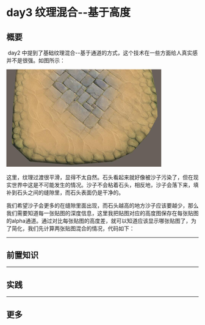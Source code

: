 # day3 纹理混合--基于高度

## 概要

​		day2 中提到了基础纹理混合--基于通道的方式，这个技术在一些方面给人真实感并不是很强。如图所示：

<img src="https://raw.githubusercontent.com/DionysosLai/PicGoImage/main/day3_01.jpg" style="zoom:50%;" />

​		这里，纹理过渡很平滑，显得不太自然。石头看起来就好像被沙子污染了，但在现实世界中这是不可能发生的情况。沙子不会粘着石头，相反地，沙子会落下来，填补到石头之间的缝隙里，而石头表面仍是干净的。

​		我们希望沙子会更多的在缝隙里面出现，而石头越高的地方沙子应该要越少，那么我们需要知道每一张贴图的深度信息，这里我把贴图对应的高度图保存在每张贴图的alpha通道。通过对比每张贴图的高度差，就可以知道应该显示哪张贴图了，为了简化，我们先计算两张贴图混合的情况，代码如下：

---

## 前置知识

---

## 实践

---

## 更多

